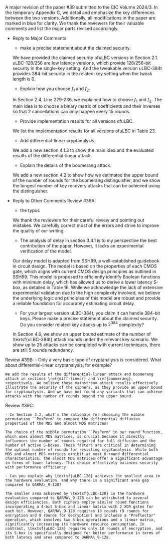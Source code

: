 A major revision of the paper \#39 submitted to the CIC Volume 2024/3. In the temporary Appendix C, we detail and emphasize the key differences between the two versions. Additionally, all modifications in the paper are marked in blue for clarity. We thank the reviewers for their valuable comments and list the major parts revised accordingly.

- Reply to Major Comments
    - make a precise statement about the claimed security.

    We have provided the claimed security ofuLBC versions in Section 2.1. uLBC-128/256 are low latency versions, which provide 128/256-bit security in the single-key setting. And the tweakable version uLBC-384t provides 384-bit security in the related-key setting when the tweak length is 0. 
    
    - Explain how you choose $f_1$ and $f_2$.

    In Section 2.4, Line 229-236, we explained how to choose $f_1$ and $f_2$. The main idea is to choose a binary matrix of coefficients and their inverses so that $2$ cancellations can only happen every 15 rounds.

    - Provide implementation results for all versions ofuLBC.

    We list the implementation results for all versions ofuLBC in Table 23.

    - Add differential-linear cryptanalysis.

    We add a new section 4.1.3 to show the main idea and the evaluated results of the differential-linear attack.

    - Explain the details of the boomerang attack.

    We add a new section 4.2 to show how we estimated the upper bound of the number of rounds for the boomerang distinguisher, and we show the longest number of key recovery attacks that can be achieved using the distinguisher.



- Reply to Other Comments
Review \#39A:
    - the typos
    
    We thank the reviewers for their careful review and pointing out mistakes. We carefully correct most of the errors and strive to improve the quality of our writing.

    - The analysis of delay in section 3.4.1 is to my perspective the best contribution of the paper.  However, it lacks an experimental verification of the model.
    
    Our delay model is adapted from SSH99, a well-established guidebook in circuit design. The model is based on the properties of each CMOS gate, which aligns with current CMOS design principles as outlined in SSH99. This model is proposed to efficiently identify Boolean functions with minimum delay, which has allowed us to derive a lower latency S-box, as detailed in Table 16. While we acknowledge the lack of extensive experimental validation due to the high complexity involved, we believe the underlying logic and principles of this model are robust and provide a reliable foundation for accurately estimating circuit delay.

    - For your largest version uLBC-384t, you claim it can handle 384-bit keys.  Please make a precise statement about the claimed security.  Do you consider related-key attacks up to $2^{384}$ complexity?
    
    In Section 4.6, we show an upper bound estimate of the number of \textsf{uLBC-384t} attack rounds under the relevant key scenario. We show up to 25 attacks can be completed with current techniques, there are still 5 rounds redundancy.


Review \#39B:
    - Only a very basic type of cryptanalysis is considered. What about differential-linear cryptanalysis, for example?

    We add the results of the differential-linear attack and boomerang attack in sections \ref{diff-linear} and \ref{boomerang}, respectively. We believe these mainstream attack results effectively illustrate the security of the ciphers, as they provide an upper bound for cryptanalysis. And we have not found any variants that can achieve attacks with the number of rounds beyond the upper bound.


Review \#39C:

    - In Section 3.2, what’s the rationale for choosing the nibble permutation ``PosPerm" to compare the differential diffusion properties of the MDS and almost MDS matrices?

    The choice of the nibble permutation ``PosPerm" in our round function, which uses almost MDS matrices, is crucial because it directly influences the number of rounds required for full diffusion and the number of active S-boxes. These factors are critical in determining the optimal number of rounds for resisting cryptanalysis. While both MDS and almost MDS matrices exhibit at most 8-round differential characteristics, the almost MDS matrices offer a significant advantage in terms of lower latency. This choice effectively balances security with performance efficiency.

    - Can you explain why \textsf{uLBC-128} achieves the smallest area in the hardware evaluation, and why there is a significant area gap compared to QARMA\_9-128?

    The smaller area achieved by \textsf{uLBC-128} in the hardware evaluation compared to QARMA\_9-128 can be attributed to several design efficiencies. Both ciphers employ similar round functions incorporating a 4-bit S-box and linear matrix with 2 XOR gates for each bit. However, QARMA\_9-128 requires 18 rounds (9 rounds for encryption and 9 rounds for decryption) and includes a "Preflector" operation, which involves two S-box operations and a linear matrix, significantly increasing its hardware resource consumption. In contrast, \textsf{uLBC-128} requires only 18 rounds of encryption, and its S-box is specifically designed for better performance in terms of both latency and area compared to QARMA\_9-128.

